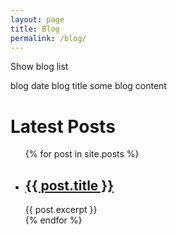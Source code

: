 ```yaml
---
layout: page
title: Blog
permalink: /blog/
---
```


Show blog list

blog date
blog title
some blog content

<h1>Latest Posts</h1>

<ul>
  {% for post in site.posts %}
    <li>
      <h2><a href="{{ post.url }}">{{ post.title }}</a></h2>
      {{ post.excerpt }}
    </li>
  {% endfor %}
</ul>
